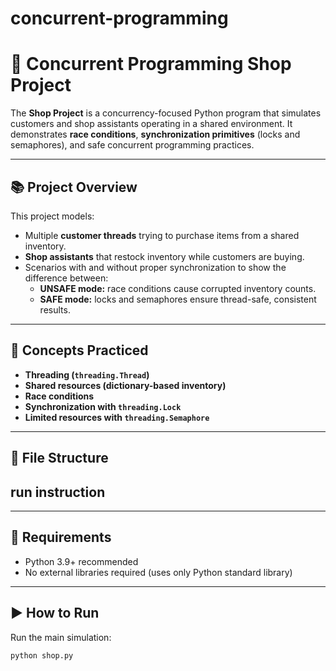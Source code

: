# concurrent-programming

# 🛒 Concurrent Programming Shop Project

The **Shop Project** is a concurrency-focused Python program that simulates customers and shop assistants operating in a shared environment. It demonstrates **race conditions**, **synchronization primitives** (locks and semaphores), and safe concurrent programming practices.

---

## 📚 Project Overview

This project models:
- Multiple **customer threads** trying to purchase items from a shared inventory.
- **Shop assistants** that restock inventory while customers are buying.
- Scenarios with and without proper synchronization to show the difference between:
  - **UNSAFE mode:** race conditions cause corrupted inventory counts.
  - **SAFE mode:** locks and semaphores ensure thread-safe, consistent results.

---

## 🧠 Concepts Practiced

- **Threading (`threading.Thread`)**
- **Shared resources (dictionary-based inventory)**
- **Race conditions**
- **Synchronization with `threading.Lock`**
- **Limited resources with `threading.Semaphore`**

---

## 📂 File Structure

## run instruction

---

## 🐍 Requirements

- Python 3.9+ recommended  
- No external libraries required (uses only Python standard library)

---

## ▶️ How to Run

Run the main simulation:

```bash
python shop.py
